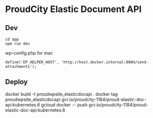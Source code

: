 # ProudCity Elastic Document API

## Dev

```
cd app
npm run dev
```

wp-config.php for mac
```
define('EP_HELPER_HOST', 'http://host.docker.internal:8084/send-attachments');
```

## Deploy

docker build -t proudwpsite_elasticdocapi .
docker tag proudwpsite_elasticdocapi gcr.io/proudcity-1184/proud-elastic-doc-api:kubernetes.6
gcloud docker -- push gcr.io/proudcity-1184/proud-elastic-doc-api:kubernetes.6
